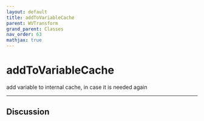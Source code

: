 ```yaml
---
layout: default
title: addToVariableCache
parent: WVTransform
grand_parent: Classes
nav_order: 63
mathjax: true
---
```


#  addToVariableCache

add variable to internal cache, in case it is needed again


---

## Discussion

  
